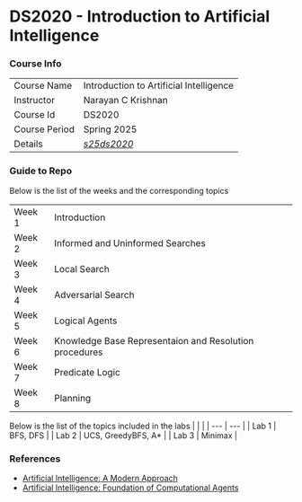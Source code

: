 # DS2020 - Introduction to Artificial Intelligence

### Course Info

| | |
| --- | --- |
| $\text{Course Name}$ | $\text{Introduction to Artificial Intelligence}$ |
| $\text{Instructor}$ | $\text{Narayan C Krishnan}$ |
| $\text{Course Id}$ | $\text{DS2020}$ |
| $\text{Course Period}$ | $\text{Spring 2025}$ |
| $\text{Details}$ | [_s25ds2020_](https://seekayan.github.io/s25ds2020.html) |



### Guide to Repo

Below is the list of the weeks and the corresponding topics

| | |
| --- | --- |
| $\text{Week 1}$ | $\text{Introduction}$ |
| $\text{Week 2}$ | $\text{Informed and Uninformed Searches}$ |
| $\text{Week 3}$ | $\text{Local Search}$ |
| $\text{Week 4}$ | $\text{Adversarial Search}$ |
| $\text{Week 5}$ | $\text{Logical Agents}$ |
| $\text{Week 6}$ | $\text{Knowledge Base Representaion and Resolution procedures}$ |
| $\text{Week 7}$ | $\text{Predicate Logic}$ |
| $\text{Week 8}$ | $\text{Planning}$ | 


Below is the list of the topics included in the labs
|  |  |
| --- | --- |
| $\text{Lab 1}$ | $\text{BFS, DFS}$ |
| $\text{Lab 2}$ | $\text{UCS, GreedyBFS, A*}$ |
| $\text{Lab 3}$ | $\text{Minimax}$ |


### References
- [Artificial Intelligence: A Modern Approach](http://aima.cs.berkeley.edu/global-index.html)
- [Artificial Intelligence: Foundation of Computational Agents](https://artint.info/3e/html/ArtInt3e.html)
